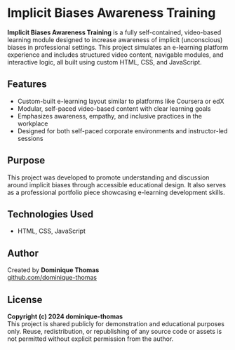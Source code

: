 # Implicit Biases Awareness Training

**Implicit Biases Awareness Training** is a fully self-contained, video-based learning module designed to increase awareness of implicit (unconscious) biases in professional settings. This project simulates an e-learning platform experience and includes structured video content, navigable modules, and interactive logic, all built using custom HTML, CSS, and JavaScript.

## Features
- Custom-built e-learning layout similar to platforms like Coursera or edX
- Modular, self-paced video-based content with clear learning goals
- Emphasizes awareness, empathy, and inclusive practices in the workplace
- Designed for both self-paced corporate environments and instructor-led sessions

## Purpose
This project was developed to promote understanding and discussion around implicit biases through accessible educational design. It also serves as a professional portfolio piece showcasing e-learning development skills.

## Technologies Used
- HTML, CSS, JavaScript

## Author
Created by **Dominique Thomas**  
[github.com/dominique-thomas](https://github.com/dominique-thomas)

## License  
**Copyright (c) 2024 dominique-thomas**  
This project is shared publicly for demonstration and educational purposes only. Reuse, redistribution, or republishing of any source code or assets is not permitted without explicit permission from the author.
